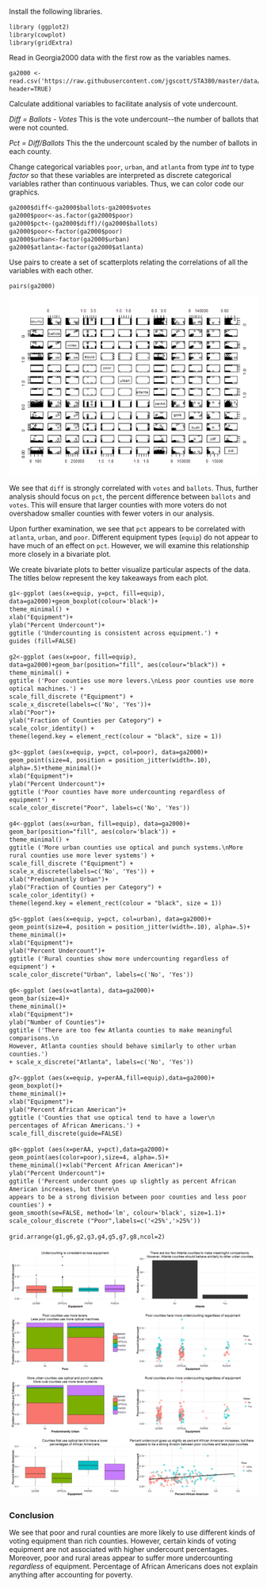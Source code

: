 Install the following libraries.

    library (ggplot2)
    library(cowplot)
    library(gridExtra)

Read in Georgia2000 data with the first row as the variables names.

    ga2000 <- read.csv('https://raw.githubusercontent.com/jgscott/STA380/master/data/georgia2000.csv', header=TRUE)

Calculate additional variables to facilitate analysis of vote
undercount.

*Diff = Ballots - Votes* This is the vote undercount--the number of
ballots that were not counted.

*Pct = Diff/Ballots* This the the undercount scaled by the number of
ballots in each county.

Change categorical variables `poor`, `urban`, and `atlanta` from type
*int* to type *factor* so that these variables are interpreted as
discrete categorical variables rather than continuous variables. Thus,
we can color code our graphics.

    ga2000$diff<-ga2000$ballots-ga2000$votes
    ga2000$poor<-as.factor(ga2000$poor)
    ga2000$pct<-(ga2000$diff)/(ga2000$ballots)
    ga2000$poor<-factor(ga2000$poor)
    ga2000$urban<-factor(ga2000$urban)
    ga2000$atlanta<-factor(ga2000$atlanta)

Use pairs to create a set of scatterplots relating the correlations of
all the variables with each other.

    pairs(ga2000)

![](../Images/pairs.png?raw=TRUE)

We see that `diff` is strongly correlated with `votes` and `ballots`.
Thus, further analysis should focus on `pct`, the percent difference
between `ballots` and `votes`. This will ensure that larger counties
with more voters do not overshadow smaller counties with fewer voters in
our analysis.

Upon further examination, we see that `pct` appears to be correlated
with `atlanta`, `urban`, and `poor`. Different equipment types (`equip`)
do not appear to have much of an effect on `pct`. However, we will
examine this relationship more closely in a bivariate plot.

We create bivariate plots to better visualize particular aspects of the
data. The titles below represent the key takeaways from each plot.

    g1<-ggplot (aes(x=equip, y=pct, fill=equip), data=ga2000)+geom_boxplot(colour='black')+
    theme_minimal() +
    xlab("Equipment")+
    ylab("Percent Undercount")+
    ggtitle ('Undercounting is consistent across equipment.') +
    guides (fill=FALSE)

    g2<-ggplot (aes(x=poor, fill=equip), data=ga2000)+geom_bar(position="fill", aes(colour="black")) +
    theme_minimal() +
    ggtitle ('Poor counties use more levers.\nLess poor counties use more optical machines.') +
    scale_fill_discrete ("Equipment") +
    scale_x_discrete(labels=c('No', 'Yes'))+
    xlab("Poor")+
    ylab("Fraction of Counties per Category") +
    scale_color_identity() +
    theme(legend.key = element_rect(colour = "black", size = 1))

    g3<-ggplot (aes(x=equip, y=pct, col=poor), data=ga2000)+
    geom_point(size=4, position = position_jitter(width=.10), alpha=.5)+theme_minimal()+
    xlab("Equipment")+
    ylab("Percent Undercount")+
    ggtitle ('Poor counties have more undercounting regardless of equipment') +
    scale_color_discrete("Poor", labels=c('No', 'Yes'))

    g4<-ggplot (aes(x=urban, fill=equip), data=ga2000)+
    geom_bar(position="fill", aes(color='black')) +
    theme_minimal() +
    ggtitle ('More urban counties use optical and punch systems.\nMore rural counties use more lever systems') +
    scale_fill_discrete ("Equipment") +
    scale_x_discrete(labels=c('No', 'Yes')) +
    xlab("Predominantly Urban")+
    ylab("Fraction of Counties per Category") +
    scale_color_identity() +
    theme(legend.key = element_rect(colour = "black", size = 1))

    g5<-ggplot (aes(x=equip, y=pct, col=urban), data=ga2000)+
    geom_point(size=4, position = position_jitter(width=.10), alpha=.5)+
    theme_minimal()+
    xlab("Equipment")+
    ylab("Percent Undercount")+
    ggtitle ('Rural counties show more undercounting regardless of equipment') +
    scale_color_discrete("Urban", labels=c('No', 'Yes'))

    g6<-ggplot (aes(x=atlanta), data=ga2000)+
    geom_bar(size=4)+
    theme_minimal()+
    xlab("Equipment")+
    ylab("Number of Counties")+
    ggtitle ('There are too few Atlanta counties to make meaningful comparisons.\n
    However, Atlanta counties should behave similarly to other urban counties.')
    + scale_x_discrete("Atlanta", labels=c('No', 'Yes'))

    g7<-ggplot (aes(x=equip, y=perAA,fill=equip),data=ga2000)+
    geom_boxplot()+
    theme_minimal()+
    xlab("Equipment")+
    ylab("Percent African American")+
    ggtitle ('Counties that use optical tend to have a lower\n
    percentages of African Americans.') +
    scale_fill_discrete(guide=FALSE)

    g8<-ggplot (aes(x=perAA, y=pct),data=ga2000)+
    geom_point(aes(color=poor),size=4, alpha=.5)+
    theme_minimal()+xlab("Percent African American")+
    ylab("Percent Undercount")+
    ggtitle ('Percent undercount goes up slightly as percent African American increases, but there\n
    appears to be a strong division between poor counties and less poor counties') +
    geom_smooth(se=FALSE, method='lm', colour='black', size=1.1)+
    scale_colour_discrete ("Poor",labels=c('<25%','>25%'))

    grid.arrange(g1,g6,g2,g3,g4,g5,g7,g8,ncol=2)

![](../Images/Vote.png?raw=TRUE)

### Conclusion

We see that poor and rural counties are more likely to use different
kinds of voting equipment than rich counties. However, certain kinds of
voting equipment are not associated with higher undercount percentages.
Moreover, poor and rural areas appear to suffer more undercounting
*regardless* of equipment. Percentage of African Americans does not
explain anything after accounting for poverty.
